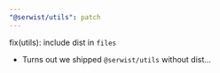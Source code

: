 ```yaml
---
"@serwist/utils": patch
---
```


fix(utils): include dist in `files`

- Turns out we shipped `@serwist/utils` without dist...